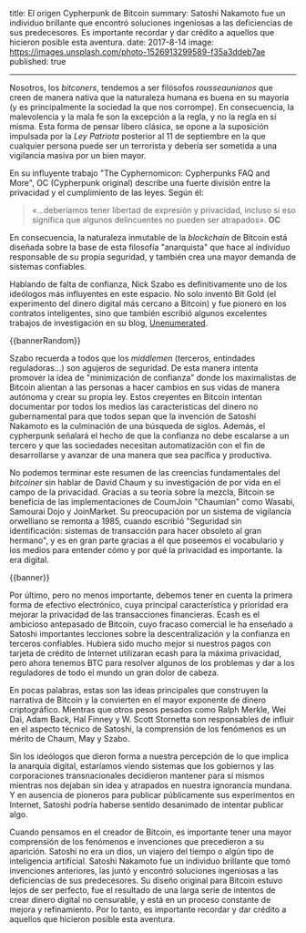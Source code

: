 title:      El origen Cypherpunk de Bitcoin
summary:    Satoshi Nakamoto fue un individuo brillante que encontró soluciones ingeniosas a las deficiencias de sus predecesores. Es importante recordar y dar crédito a aquellos que hicieron posible esta aventura.
date:       2017-8-14
image:      https://images.unsplash.com/photo-1526913299589-f35a3ddeb7ae
published:  true

---

Nosotros, los *bitconers*, tendemos a ser filósofos *rousseaunianos* que creen de manera nativa que la naturaleza humana es buena en su mayoría (y es principalmente la sociedad la que nos corrompe). En consecuencia, la malevolencia y la mala fe son la excepción a la regla, y no la regla en sí misma. Esta forma de pensar libero clásica, se opone a la suposición impulsada por la *Ley Patriota* posterior al 11 de septiembre en la que cualquier persona puede ser un terrorista y debería ser sometida a una vigilancia masiva por un bien mayor.

En su influyente trabajo "The Cyphernomicon: Cypherpunks FAQ and More", OC (Cypherpunk original) describe una fuerte división entre la privacidad y el cumplimiento de las leyes. Según él:

> «...deberíamos tener libertad de expresión y privacidad, incluso si eso significa que algunos delincuentes no pueden ser atrapados».
> **OC**

En consecuencia, la naturaleza inmutable de la *blockchain* de Bitcoin está diseñada sobre la base de esta filosofía "anarquista" que hace al individuo responsable de su propia seguridad, y también crea una mayor demanda de sistemas confiables.

Hablando de falta de confianza, Nick Szabo es definitivamente uno de los ideólogos más influyentes en este espacio. No solo inventó Bit Gold (el experimento del dinero digital más cercano a Bitcoin) y fue pionero en los contratos inteligentes, sino que también escribió algunos excelentes trabajos de investigación en su blog, [Unenumerated](https://unenumerated.blogspot.com/).

{{bannerRandom}}

Szabo recuerda a todos que los *middlemen* (terceros, entindades reguladoras...) son agujeros de seguridad. De esta manera intenta promover la idea de "minimización de confianza" donde los maximalistas de Bitcoin alientan a las personas a hacer cambios en sus vidas de manera autónoma y crear su propia ley. Estos creyentes en Bitcoin intentan documentar por todos los medios las caracteristicas del dinero no gubernamental para que todos sepan que la invención de Satoshi Nakamoto es la culminación de una búsqueda de siglos. Además, el cypherpunk señalará el hecho de que la confianza no debe escalarse a un tercero y que las sociedades necesitan automatización con el fin de desarrollarse y avanzar de una manera que sea pacífica y productiva.

No podemos terminar este resumen de las creencias fundamentales del *bitcoiner* sin hablar de David Chaum y su investigación de por vida en el campo de la privacidad. Gracias a su teoría sobre la mezcla, Bitcoin se beneficia de las implementaciones de CoumJoin "Chaumian" como Wasabi, Samourai Dojo y JoinMarket. Su preocupación por un sistema de vigilancia orwelliano se remonta a 1985, cuando escribió "Seguridad sin identificación: sistemas de transacción para hacer obsoleto al gran hermano", y es en gran parte gracias a él que poseemos el vocabulario y los medios para entender cómo y por qué la privacidad es importante. la era digital.

{{banner}}

Por último, pero no menos importante, debemos tener en cuenta la primera forma de efectivo electrónico, cuya principal característica y prioridad era mejorar la privacidad de las transacciones financieras. Ecash es el ambicioso antepasado de Bitcoin, cuyo fracaso comercial le ha enseñado a Satoshi importantes lecciones sobre la descentralización y la confianza en terceros confiables. Hubiera sido mucho mejor si nuestros pagos con tarjeta de crédito de Internet utilizaran ecash para la máxima privacidad, pero ahora tenemos BTC para resolver algunos de los problemas y dar a los reguladores de todo el mundo un gran dolor de cabeza.

En pocas palabras, estas son las ideas principales que construyen la narrativa de Bitcoin y la convierten en el mayor exponente de dinero criptográfico. Mientras que otros pesos pesados ​​como Ralph Merkle, Wei Dai, Adam Back, Hal Finney y W. Scott Stornetta son responsables de influir en el aspecto técnico de Satoshi, la comprensión de los fenómenos es un mérito de Chaum, May y Szabo.

Sin los ideólogos que dieron forma a nuestra percepción de lo que implica la anarquía digital, estaríamos viendo sistemas que los gobiernos y las corporaciones transnacionales decidieron mantener para sí mismos mientras nos dejaban sin idea y atrapados en nuestra ignorancia mundana. Y en ausencia de pioneros para publicar públicamente sus experimentos en Internet, Satoshi podría haberse sentido desanimado de intentar publicar algo.

Cuando pensamos en el creador de Bitcoin, es importante tener una mayor comprensión de los fenómenos e invenciones que precedieron a su aparición. Satoshi no era un dios, un viajero del tiempo o algún tipo de inteligencia artificial. Satoshi Nakamoto fue un individuo brillante que tomó invenciones anteriores, las juntó y encontró soluciones ingeniosas a las deficiencias de sus predecesores. Su diseño original para Bitcoin estuvo lejos de ser perfecto, fue el resultado de una larga serie de intentos de crear dinero digital no censurable, y está en un proceso constante de mejora y refinamiento. Por lo tanto, es importante recordar y dar crédito a aquellos que hicieron posible esta aventura.
